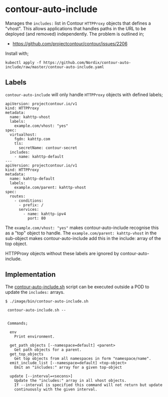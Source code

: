 # contour-auto-include

Manages the `includes:` list in Contour `HTTPProxy` objects that
defines a "vhost". This allows applications that handles paths in the
URL to be deployed (and removed) independently. The problem is
outlined in;

* https://github.com/projectcontour/contour/issues/2206

Install with;
```
kubectl apply -f https://github.com/Nordix/contour-auto-include/raw/master/contour-auto-include.yaml
```

## Labels

`contour-auto-include` will only handle `HTTPProxy` objects with
defined labels;

```
apiVersion: projectcontour.io/v1
kind: HTTPProxy
metadata:
  name: kahttp-vhost
  labels:
    example.com/vhost: "yes"
spec:
  virtualhost:
    fqdn: kahttp.com
    tls:
      secretName: contour-secret
  includes:
    - name: kahttp-default
---
apiVersion: projectcontour.io/v1
kind: HTTPProxy
metadata:
  name: kahttp-default
  labels:
    example.com/parent: kahttp-vhost
spec:
  routes:
    - conditions:
      - prefix: /
      services:
        - name: kahttp-ipv4
          port: 80
```

The `example.com/vhost: "yes"` makes contour-auto-include recognise
this as a "top" object to handle. The `example.com/parent: kahttp-vhost`
in the sub-object makes contour-auto-include add this in the include: array
of the top object.

HTTPProxy objects without these labels are ignored by contour-auto-include.


## Implementation

The [contour-auto-include.sh](image/bin/contour-auto-include.sh)
script can be executed outside a POD to update the `includes:` arrays.

```
$ ./image/bin/contour-auto-include.sh

 contour-auto-include.sh --


 Commands;

  env
    Print environment.

  get_path_objects [--namespace=default] <parent>
    Get path objects for a parent.
  get_top_objects
    Get top objects from all namespaces in form "namespace/name".
  emit_include_list [--namespace=default] <top-object>
    Emit an "includes:" array for a given top-object

  update [--interval=<secons>]
    Update the "includes:" array in all vhost objects.
    If --interval is specified this command will not return but update
    continuously with the given interval.
```

